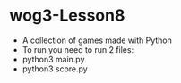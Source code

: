 # wog3-Lesson8

* A collection of games made with Python
* To run you need to run 2 files:
* python3 main.py
* python3 score.py
